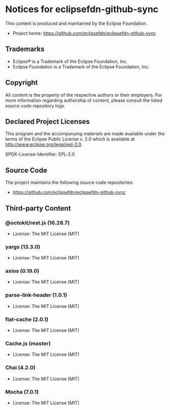 # Notices for eclipsefdn-github-sync

This content is produced and maintained by the Eclipse Foundation.

* Project home: https://github.com/eclipsefdn/eclipsefdn-github-sync

## Trademarks

* Eclipse® is a Trademark of the Eclipse Foundation, Inc.
* Eclipse Foundation is a Trademark of the Eclipse Foundation, Inc.

## Copyright

All content is the property of the respective authors or their employers. For
more information regarding authorship of content, please consult the listed
source code repository logs.

## Declared Project Licenses

This program and the accompanying materials are made available under the terms
of the Eclipse Public License v. 2.0 which is available at
http://www.eclipse.org/legal/epl-2.0.

SPDX-License-Identifier: EPL-2.0

## Source Code

The project maintains the following source code repositories:

* https://github.com/eclipsefdn/eclipsefdn-github-sync

## Third-party Content

### @octokit/rest.js (16.28.7)

* License: The MIT License (MIT)

### yargs (13.3.0)

* License: The MIT License (MIT)

### axios (0.19.0)

* License: The MIT License (MIT)

### parse-link-header (1.0.1)

* License: The MIT License (MIT)

### flat-cache (2.0.1)

* License: The MIT License (MIT)

### Cache.js (master)

* License: The MIT License (MIT)

### Chai (4.2.0)

* License: The MIT License (MIT)

### Mocha (7.0.1)

* License: The MIT License (MIT)
